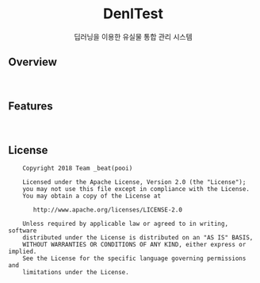 <h1 align=center>DenlTest</h1>
<p align=center>딥러닝을 이용한 유실물 통합 관리 시스템</p>



## Overview


<br>

## Features



<br>

## License
```
    Copyright 2018 Team _beat(pooi)

    Licensed under the Apache License, Version 2.0 (the "License");
    you may not use this file except in compliance with the License.
    You may obtain a copy of the License at

       http://www.apache.org/licenses/LICENSE-2.0

    Unless required by applicable law or agreed to in writing, software
    distributed under the License is distributed on an "AS IS" BASIS,
    WITHOUT WARRANTIES OR CONDITIONS OF ANY KIND, either express or implied.
    See the License for the specific language governing permissions and
    limitations under the License.
```